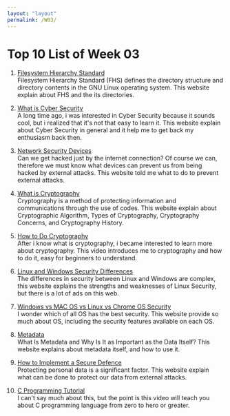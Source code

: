 ```yaml
---
layout: "layout"
permalink: /W03/
---
```


# Top 10 List of Week 03

1. [Filesystem Hierarchy Standard](https://www.linuxjournal.com/content/filesystem-hierarchy-standard)<br>
Filesystem Hierarchy Standard (FHS) defines the directory structure and directory contents in the GNU Linux operating system. This website explain about FHS and the its directories.

2. [What is Cyber Security](https://preyproject.com/blog/en/what-is-cyber-security/)<br>
A long time ago, i was interested in Cyber Security because it sounds cool, but i realized that it's not that easy to learn it. This website explain about Cyber Security in general and it help me to get back my enthusiasm back then.

3. [Network Security Devices](https://blog.netwrix.com/2019/01/22/network-security-devices-you-need-to-know-about/)<br>
Can we get hacked just by the internet connection? Of course we can, therefore we must know what devices can prevent us from being hacked by external attacks. This website told me what to do to prevent external attacks.

4. [What is Cryptography](https://searchsecurity.techtarget.com/definition/cryptography)<br>
Cryptography is a method of protecting information and communications through the use of codes. This website explain about Cryptographic Algorithm, Types of Cryptography, Cryptography Concerns, and Cryptography History.

5. [How to Do Cryptography](https://www.youtube.com/watch?v=5jpgMXt1Z9Y)<br>
After i know what is cryptography, i became interested to learn more about cryptography. This video introduces me to cryptography and how to do it, easy for beginners to understand.

6. [Linux and Windows Security Differences](https://smallbusiness.chron.com/strengths-weaknesses-linuxbased-systems-26633.html)<br>
The differences in security between Linux and Windows are complex, this website explains the strengths and weaknesses of Linux Security, but there is a lot of ads on this web.

7. [Windows vs MAC OS vs Linux vs Chrome OS Security](https://medium.com/beyondx/operating-system-security-ea23a46c3615)<br>
I wonder which of all OS has the best security. This website provide so much about OS, including the security features available on each OS.

8. [Metadata](https://www.opendatasoft.com/blog/2016/08/25/what-is-metadata-and-why-is-it-important-data)<br>
What Is Metadata and Why Is It as Important as the Data Itself? This website explains about metadata itself, and how to use it.

9. [How to Implement a Secure Defence](https://www.information-age.com/implement-secure-defence-hackers-123461974/)<br>
Protecting personal data is a significant factor. This website explain what can be done to protect our data from external attacks.

10. [C Programming Tutorial](https://www.youtube.com/watch?v=-CpG3oATGIs)<br>
I can't say much about this, but the point is this video will teach you about C programming language from zero to hero or greater.
